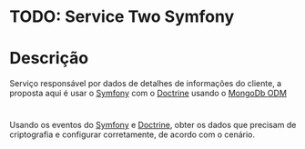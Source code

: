 TODO: Service Two Symfony
=================

# Descrição

Serviço responsável por dados de detalhes de informações do cliente, a proposta aqui 
é usar o [Symfony](https://symfony.com/) com o [Doctrine](https://www.doctrine-project.org/index.html) usando o [MongoDb ODM](https://www.doctrine-project.org/projects/doctrine-mongodb-odm/en/latest/index.html)

#
Usando os eventos do [Symfony](https://symfony.com/doc/current/event_dispatcher.html) e [Doctrine](https://www.doctrine-project.org/projects/doctrine-orm/en/2.7/reference/events.html), obter os dados que precisam de criptografia e configurar 
corretamente, de acordo com o cenário.
 
